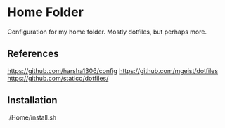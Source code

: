 # Home Folder
Configuration for my home folder. Mostly dotfiles, but perhaps more.

## References
https://github.com/harsha1306/config
https://github.com/mgeist/dotfiles
https://github.com/statico/dotfiles/


## Installation
./Home/install.sh

